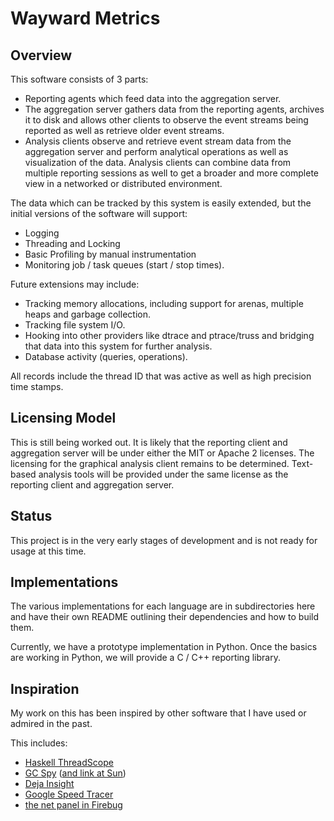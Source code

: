 Wayward Metrics
=================

Overview
--------

This software consists of 3 parts:

   * Reporting agents which feed data into the aggregation server.
   * The aggregation server gathers data from the reporting agents,
     archives it to disk and allows other clients to observe the
     event streams being reported as well as retrieve older event
     streams.
   * Analysis clients observe and retrieve event stream data from
     the aggregation server and perform analytical operations as
     well as visualization of the data.  Analysis clients can combine
     data from multiple reporting sessions as well to get a broader
     and more complete view in a networked or distributed environment.

The data which can be tracked by this system is easily extended, but the
initial versions of the software will support:

   * Logging
   * Threading and Locking
   * Basic Profiling by manual instrumentation
   * Monitoring job / task queues (start / stop times).

Future extensions may include:

   * Tracking memory allocations, including support for arenas, multiple
     heaps and garbage collection.
   * Tracking file system I/O.
   * Hooking into other providers like dtrace and ptrace/truss and
     bridging that data into this system for further analysis.
   * Database activity (queries, operations).

All records include the thread ID that was active as well as high precision
time stamps.

Licensing Model
---------------

This is still being worked out. It is likely that the reporting client and
aggregation server will be under either the MIT or Apache 2 licenses. The
licensing for the graphical analysis client remains to be determined.
Text-based analysis tools will be provided under the same license as the
reporting client and aggregation server.

Status
------

This project is in the very early stages of development and is not ready
for usage at this time.

Implementations
---------------

The various implementations for each language are in subdirectories here
and have their own README outlining their dependencies and how to build
them.

Currently, we have a prototype implementation in Python.  Once the basics
are working in Python, we will provide a C / C++ reporting library.

Inspiration
-----------

My work on this has been inspired by other software that I have used
or admired in the past.

This includes:

   * [Haskell ThreadScope](http://code.haskell.org/ThreadScope/)
   * [GC Spy](http://www.cs.kent.ac.uk/projects/gc/gcspy/) ([and link at Sun](http://research.sun.com/projects/gcspy/))
   * [Deja Insight](http://www.dejatools.com/dejainsight)
   * [Google Speed Tracer](http://code.google.com/webtoolkit/speedtracer/)
   * [the net panel in Firebug](http://getfirebug.com/net.html)

